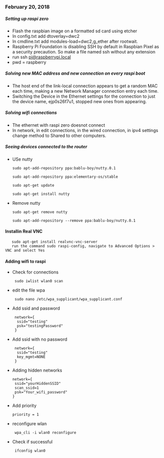 ### February 20, 2018

##### Setting up raspi zero

  * Flash the raspbian image on a formatted sd card using etcher
  * In config.txt add dtoverlay=dwc2
  * In cmdline.txt add modules-load=dwc2,g_ether after rootwait.
  * Raspberry Pi Foundation is disabling SSH by default in Raspbian Pixel as a security precaution. So make a file named ssh without any extension
  * run ssh pi@raspberrypi.local 
  * pwd = raspberry

##### Solving new MAC address and new connection on every raspi boot

  * The host end of the link-local connection appears to get a random MAC each time, making a new Network Manager connection entry each time. 
  * Switching the Device in the Ethernet settings for the connection to just the device name, ejp0s26f7u1, stopped new ones from appearing.
  
##### Solving wifi connections

  * The ethernet with raspi zero doesnot connect
* In network, in edit connections, in the wired connection, in ipv4 settings change method to Shared to other computers.

##### Seeing devices connected to the router

 * USe nutty
 
       sudo apt-add-repository ppa:bablu-boy/nutty.0.1
       
       sudo apt-add-repository ppa:elementary-os/stable
     
       sudo apt-get update
     
       sudo apt-get install nutty
       
 * Remove nutty
 
       sudo apt-get remove nutty
       
       sudo apt-add-repository --remove ppa:bablu-boy/nutty.0.1 
       
#### Installin Real VNC

       sudo apt-get install realvnc-vnc-server
       run the command sudo raspi-config, navigate to Advanced Options > VNC and select Yes
     
#### Adding wifi to raspi

* Check for connections
       
       sudo iwlist wlan0 scan
       
* edit the file wpa

       sudo nano /etc/wpa_supplicant/wpa_supplicant.conf
       
* Add ssid and password

       network={
        ssid="testing"
        psk="testingPassword"
       }
       
* Add ssid with no password

       network={
        ssid="testing"
        key_mgmt=NONE
       }
       
 * Adding hidden networks
 
       network={
        ssid="yourHiddenSSID"
        scan_ssid=1
        psk="Your_wifi_password"
       }
       
 * Add priority
 
       priority = 1
       
 * reconfigure wlan
 
        wpa_cli -i wlan0 reconfigure
        
 * Check if successful
 
        ifconfig wlan0
